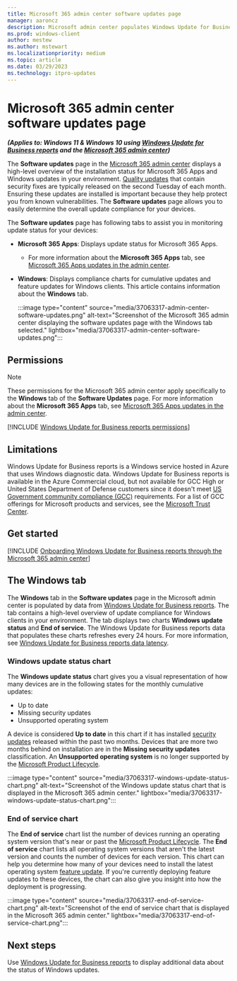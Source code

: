 ```yaml
---
title: Microsoft 365 admin center software updates page
manager: aaroncz
description: Microsoft admin center populates Windows Update for Business reports data into the software updates page.
ms.prod: windows-client
author: mestew
ms.author: mstewart
ms.localizationpriority: medium
ms.topic: article
ms.date: 03/29/2023
ms.technology: itpro-updates
---
```


# Microsoft 365 admin center software updates page
<!--37063317, 30141258, 37063041, ID2616577, ID2582518 -->
***(Applies to: Windows 11 & Windows 10 using [Windows Update for Business reports](wufb-reports-overview.md) and the [Microsoft 365 admin center](/microsoft-365/admin/admin-overview/admin-center-overview))***

The **Software updates** page in the [Microsoft 365 admin center](https://admin.microsoft.com) displays a high-level overview of the installation status for Microsoft 365 Apps and Windows updates in your environment. [Quality updates](quality-updates.md) that contain security fixes are typically released on the second Tuesday of each month. Ensuring these updates are installed is important because they help protect you from known vulnerabilities. The **Software updates** page allows you to easily determine the overall update compliance for your devices.

The **Software updates** page has following tabs to assist you in monitoring update status for your devices:

- **Microsoft 365 Apps**: Displays update status for Microsoft 365 Apps.
   - For more information about the **Microsoft 365 Apps** tab, see [Microsoft 365 Apps updates in the admin center](/DeployOffice/updates/software-update-status).
- **Windows**: Displays compliance charts for cumulative updates and feature updates for Windows clients. This article contains information about the **Windows** tab.

  :::image type="content" source="media/37063317-admin-center-software-updates.png" alt-text="Screenshot of the Microsoft 365 admin center displaying the software updates page with the Windows tab selected." lightbox="media/37063317-admin-center-software-updates.png":::

## Permissions

> [!NOTE]
> These permissions for the Microsoft 365 admin center apply specifically to the **Windows** tab of the **Software Updates** page. For more information about the **Microsoft 365 Apps** tab, see [Microsoft 365 Apps updates in the admin center](/DeployOffice/updates/software-update-status).

<!--Using include Microsoft 365 admin center permissions-->
[!INCLUDE [Windows Update for Business reports permissions](./includes/wufb-reports-admin-center-permissions.md)]


## Limitations

Windows Update for Business reports is a Windows service hosted in Azure that uses Windows diagnostic data. Windows Update for Business reports is available in the Azure Commercial cloud, but not available for GCC High or United States Department of Defense customers since it doesn't meet [US Government community compliance (GCC)](/office365/servicedescriptions/office-365-platform-service-description/office-365-us-government/gcc#us-government-community-compliance) requirements. For a list of GCC offerings for Microsoft products and services, see the [Microsoft Trust Center](/compliance/regulatory/offering-home).

## Get started

<!--Using include for onboarding Windows Update for Business reports through the Microsoft 365 admin center-->
[!INCLUDE [Onboarding Windows Update for Business reports through the Microsoft 365 admin center](./includes/wufb-reports-onboard-admin-center.md)]

## The Windows tab

The **Windows** tab in the **Software updates** page in the Microsoft admin center is populated by data from [Windows Update for Business reports](wufb-reports-overview.md). The tab contains a high-level overview of update compliance for Windows clients in your environment. The tab displays two charts **Windows update status** and **End of service**. The Windows Update for Business reports data that populates these charts refreshes every 24 hours. For more information, see [Windows Update for Business reports data latency](wufb-reports-use.md#data-latency).

### Windows update status chart

The **Windows update status** chart gives you a visual representation of how many devices are in the following states for the monthly cumulative updates:

- Up to date
- Missing security updates
- Unsupported operating system

A device is considered **Up to date** in this chart if it has installed [security updates](quality-updates.md) released within the past two months. Devices that are more two months behind on installation are in the **Missing security updates** classification. An **Unsupported operating system** is no longer supported by the [Microsoft Product Lifecycle](/lifecycle/products/).

:::image type="content" source="media/37063317-windows-update-status-chart.png" alt-text="Screenshot of the Windows update status chart that is displayed in the Microsoft 365 admin center." lightbox="media/37063317-windows-update-status-chart.png":::

### End of service chart

The **End of service** chart list the number of devices running an operating system version that's near or past the [Microsoft Product Lifecycle](/lifecycle/products/). The **End of service** chart lists all operating system versions that aren't the latest version and counts the number of devices for each version. This chart can help you determine how many of your devices need to install the latest operating system [feature update](waas-quick-start.md#definitions). If you're currently deploying feature updates to these devices, the chart can also give you insight into how the deployment is progressing.

:::image type="content" source="media/37063317-end-of-service-chart.png" alt-text="Screenshot of the end of service chart that is displayed in the Microsoft 365 admin center." lightbox="media/37063317-end-of-service-chart.png":::

## Next steps

Use [Windows Update for Business reports](wufb-reports-overview.md) to display additional data about the status of Windows updates.
